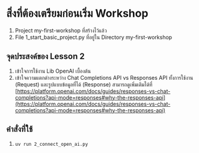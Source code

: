 # สิ่งที่ต้องเตรียมก่อนเริ่ม Workshop
1. Project my-first-workshop ที่สร้างไว้แล้ว
2. File 1_start_basic_project.py ที่อยู่ใน Directory my-first-workshop

## จุดประสงค์ของ Lesson 2
1. เข้าใจการใช้งาน Lib OpenAI เบื้องต้น
2. เข้าใจความแตกต่างระหว่าง Chat Completions API vs Responses API ทั้งการใช้งาน (Request) และรูปแบบข้อมูลที่ได้ (Response) สามารถดูเพิ่มเติมได้ที่ 
[https://platform.openai.com/docs/guides/responses-vs-chat-completions?api-mode=responses#why-the-responses-api](https://platform.openai.com/docs/guides/responses-vs-chat-completions?api-mode=responses#why-the-responses-api)

## คำสั่งที่ใช้
1. `uv run 2_connect_open_ai.py`